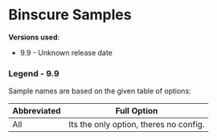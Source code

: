 # Binscure Samples

**Versions used**: 

* 9.9 - Unknown release date

### Legend - 9.9

Sample names are based on the given table of options:

| Abbreviated | Full Option |
| ------------| ------------|
| All         | Its the only option, theres no config. |
